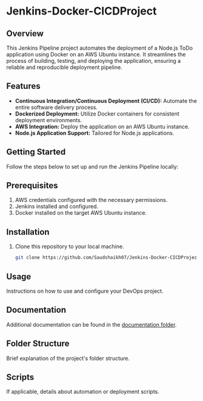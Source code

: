 # Jenkins-Docker-CICDProject

## Overview

This Jenkins Pipeline project automates the deployment of a Node.js ToDo application using Docker on an AWS Ubuntu instance. It streamlines the process of building, testing, and deploying the application, ensuring a reliable and reproducible deployment pipeline.

## Features

- **Continuous Integration/Continuous Deployment (CI/CD):** Automate the entire software delivery process.
- **Dockerized Deployment:** Utilize Docker containers for consistent deployment environments.
- **AWS Integration:** Deploy the application on an AWS Ubuntu instance.
- **Node.js Application Support:** Tailored for Node.js applications.

## Getting Started

Follow the steps below to set up and run the Jenkins Pipeline locally:

## Prerequisites


1. AWS credentials configured with the necessary permissions.
2. Jenkins installed and configured. 
3. Docker installed on the target AWS Ubuntu instance.

## Installation

1. Clone this repository to your local machine.
   ```bash
   git clone https://github.com/Saudshaikh07/Jenkins-Docker-CICDProject.git

## Usage

Instructions on how to use and configure your DevOps project.

## Documentation

Additional documentation can be found in the [documentation folder](./documentation/).

## Folder Structure

Brief explanation of the project's folder structure.

## Scripts

If applicable, details about automation or deployment scripts.

